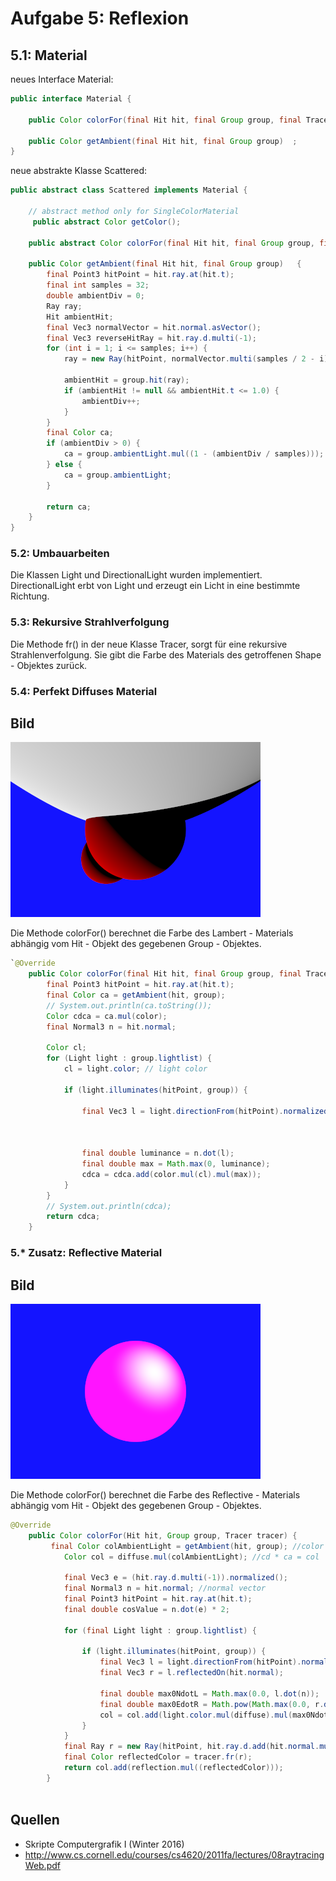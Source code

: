 # Aufgabe 5: Reflexion



## 5.1: Material

neues Interface Material:

```java
public interface Material {

    public Color colorFor(final Hit hit, final Group group, final Tracer tracer);

    public Color getAmbient(final Hit hit, final Group group)  ;
}
```

neue abstrakte Klasse Scattered:

```java
public abstract class Scattered implements Material {
	
	// abstract method only for SingleColorMaterial
	 public abstract Color getColor();

    public abstract Color colorFor(final Hit hit, final Group group, final Tracer tracer);

    public Color getAmbient(final Hit hit, final Group group)   {
        final Point3 hitPoint = hit.ray.at(hit.t);
        final int samples = 32;
        double ambientDiv = 0;
        Ray ray;
        Hit ambientHit;
        final Vec3 normalVector = hit.normal.asVector();
        final Vec3 reverseHitRay = hit.ray.d.multi(-1);
        for (int i = 1; i <= samples; i++) {
            ray = new Ray(hitPoint, normalVector.multi(samples / 2 - i).add(reverseHitRay).normalized());

            ambientHit = group.hit(ray);
            if (ambientHit != null && ambientHit.t <= 1.0) {
                ambientDiv++;
            }
        }
        final Color ca;
        if (ambientDiv > 0) {
            ca = group.ambientLight.mul((1 - (ambientDiv / samples)));
        } else {
            ca = group.ambientLight;
        }

        return ca;
    }
}
```


### 5.2: Umbauarbeiten

Die Klassen Light und DirectionalLight wurden implementiert. DirectionalLight erbt von Light und erzeugt ein Licht in eine bestimmte Richtung.

### 5.3: Rekursive Strahlverfolgung 

Die Methode fr() in der neue Klasse Tracer, sorgt für eine rekursive Strahlenverfolgung. Sie gibt die Farbe des Materials des getroffenen Shape - Objektes zurück.



### 5.4: Perfekt Diffuses Material


## Bild

![](a05-1.png)

Die Methode colorFor() berechnet die Farbe des Lambert - Materials abhängig vom Hit - Objekt des gegebenen Group - Objektes. 

```java
`@Override
	public Color colorFor(final Hit hit, final Group group, final Tracer t) {
		final Point3 hitPoint = hit.ray.at(hit.t);
		final Color ca = getAmbient(hit, group);
		// System.out.println(ca.toString());
		Color cdca = ca.mul(color);
		final Normal3 n = hit.normal;

		Color cl;
		for (Light light : group.lightlist) {
			cl = light.color; // light color

			if (light.illuminates(hitPoint, group)) {

				final Vec3 l = light.directionFrom(hitPoint).normalized(); // l
																			// =
																			// light
																			// vector
				final double luminance = n.dot(l);
				final double max = Math.max(0, luminance);
				cdca = cdca.add(color.mul(cl).mul(max));
			}
		}
		// System.out.println(cdca);
		return cdca;
	}

```

### 5.* Zusatz: Reflective Material

## Bild

![](a05-2.png)

Die Methode colorFor() berechnet die Farbe des Reflective - Materials abhängig vom Hit - Objekt des gegebenen Group - Objektes. 

```java
@Override
	public Color colorFor(Hit hit, Group group, Tracer tracer) {
		 final Color colAmbientLight = getAmbient(hit, group); //color ambient light
	        Color col = diffuse.mul(colAmbientLight); //cd * ca = col

	        final Vec3 e = (hit.ray.d.multi(-1)).normalized();
	        final Normal3 n = hit.normal; //normal vector
	        final Point3 hitPoint = hit.ray.at(hit.t);
	        final double cosValue = n.dot(e) * 2;

	        for (final Light light : group.lightlist) {

	            if (light.illuminates(hitPoint, group)) {
	                final Vec3 l = light.directionFrom(hitPoint).normalized();
	                final Vec3 r = l.reflectedOn(hit.normal);

	                final double max0NdotL = Math.max(0.0, l.dot(n));
	                final double max0EdotR = Math.pow(Math.max(0.0, r.dot(e)), exponent);
	                col = col.add(light.color.mul(diffuse).mul(max0NdotL)).add(light.color.mul(specular).mul(max0EdotR));
	            }
	        }
	        final Ray r = new Ray(hitPoint, hit.ray.d.add(hit.normal.mul(cosValue)));
	        final Color reflectedColor = tracer.fr(r);
	        return col.add(reflection.mul((reflectedColor)));
	    }
 
```


## Quellen

- Skripte Computergrafik I (Winter 2016)
- http://www.cs.cornell.edu/courses/cs4620/2011fa/lectures/08raytracingWeb.pdf
